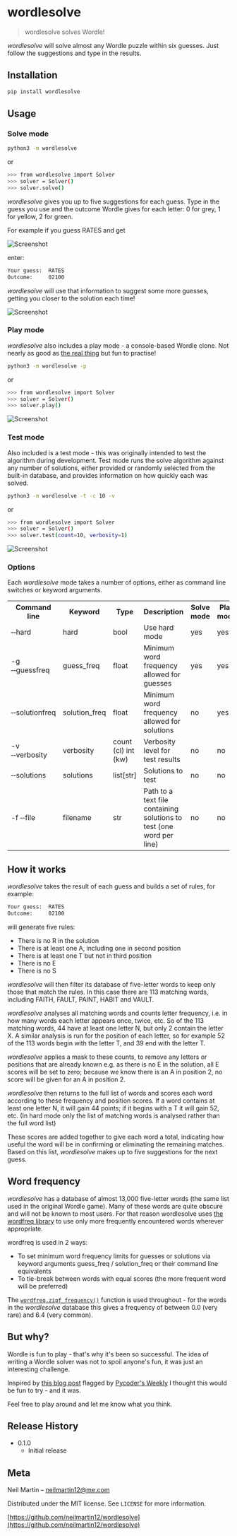 # wordlesolve
> wordlesolve solves Wordle!

*wordlesolve* will solve almost any Wordle puzzle within six guesses. Just follow the suggestions and type in the results.

## Installation

```sh
pip install wordlesolve
```

## Usage

### Solve mode

```sh
python3 -m wordlesolve
```
or
```sh
>>> from wordlesolve import Solver
>>> solver = Solver()
>>> solver.solve()
```

*wordlesolve* gives you up to five suggestions for each guess.
Type in the guess you use and the outcome Wordle gives for each letter: 0 for grey, 1 for yellow, 2 for green.

For example if you guess RATES and get

![Screenshot](img/rates.png)

enter:
```sh
Your guess:  RATES
Outcome:     02100
````

*wordlesolve* will use that information to suggest some more guesses, getting you closer to the solution each time!

![Screenshot](img/solvemode.png)

### Play mode

*wordlesolve* also includes a play mode - a console-based Wordle clone. Not nearly as good as [the real thing](https://www.nytimes.com/games/wordle/index.html) but fun to practise!

```sh
python3 -m wordlesolve -p
```
or
```sh
>>> from wordlesolve import Solver
>>> solver = Solver()
>>> solver.play()
```

![Screenshot](img/playmode.png)

### Test mode

Also included is a test mode - this was originally intended to test the algorithm during development. Test mode runs the solve algorithm against any number of solutions, either provided or randomly selected from the built-in database, and provides information on how quickly each was solved.

```sh
python3 -m wordlesolve -t -c 10 -v
```
or
```sh
>>> from wordlesolve import Solver
>>> solver = Solver()
>>> solver.test(count=10, verbosity=1)
```

![Screenshot](img/testmode.png)

### Options
Each *wordlesolve* mode takes a number of options, either as command line switches or keyword arguments.

<table>
    <tr>
        <th>Command line</th>
        <th>Keyword</th>
        <th>Type</th>
        <th>Description</th>
        <th>Solve mode</th>
        <th>Play mode</th>
        <th>Test mode</th>
    </tr>
    <tr>
        <td>&#8209;&#8209;hard</td>
        <td>hard</td>
        <td>bool</td>
        <td>Use hard mode</td>
        <td>yes</td>
        <td>yes</td>
        <td>yes</td>
    </tr>
    <tr>
        <td>-g &#8209;&#8209;guessfreq</td>
        <td>guess_freq</td>
        <td>float</td>
        <td>Minimum word frequency allowed for guesses</td>
        <td>yes</td>
        <td>yes</td>
        <td>yes</td>
    </tr>
    <tr>
        <td>&#8209;&#8209;solutionfreq</td>
        <td>solution_freq</td>
        <td>float</td>
        <td>Minimum word frequency allowed for solutions</td>
        <td>no</td>
        <td>yes</td>
        <td>yes</td>
    </tr>
    <tr>
        <td>-v &#8209;&#8209;verbosity</td>
        <td>verbosity</td>
        <td>count (cl) int (kw)</td>
        <td>Verbosity level for test results</td>
        <td>no</td>
        <td>no</td>
        <td>yes</td>
    </tr>
    <tr>
        <td>&#8209;&#8209;solutions</td>
        <td>solutions</td>
        <td>list[str]</td>
        <td>Solutions to test</td>
        <td>no</td>
        <td>no</td>
        <td>yes</td>
    </tr>
    <tr>
        <td>-f &#8209;&#8209;file</td>
        <td>filename</td>
        <td>str</td>
        <td>Path to a text file containing solutions to test (one word per line)</td>
        <td>no</td>
        <td>no</td>
        <td>yes</td>
    </tr>
</table>

## How it works

*wordlesolve* takes the result of each guess and builds a set of rules, for example:

```sh
Your guess:  RATES
Outcome:     02100
````

will generate five rules:

- There is no R in the solution
- There is at least one A, including one in second position
- There is at least one T but not in third position
- There is no E
- There is no S

*wordlesolve* will then filter its database of five-letter words to keep only those that match the rules. In this case there are 113 matching words, including FAITH, FAULT, PAINT, HABIT and VAULT.

*wordlesolve* analyses all matching words and counts letter frequency, i.e. in how many words each letter appears once, twice, etc. So of the 113 matching words, 44 have at least one letter N, but only 2 contain the letter X. A similar analysis is run for the position of each letter, so for example 52 of the 113 words begin with the letter T, and 39 end with the letter T.

*wordlesolve* applies a mask to these counts, to remove any letters or positions that are already known e.g. as there is no E in the solution, all E scores will be set to zero; because we know there is an A in position 2, no score will be given for an A in position 2.

*wordlesolve* then returns to the full list of words and scores each word according to these frequency and position scores. If a word contains at least one letter N, it will gain 44 points; if it begins with a T it will gain 52, etc. (In hard mode only the list of matching words is analysed rather than the full word list)

These scores are added together to give each word a total, indicating how useful the word will be in confirming or eliminating the remaining matches. Based on this list, *wordlesolve* makes up to five suggestions for the next guess.

## Word frequency

*wordlesolve* has a database of almost 13,000 five-letter words (the same list used in the original Wordle game). Many of these words are quite obscure and will not be known to most users. For that reason wordlesolve uses [the wordfreq library](https://github.com/rspeer/wordfreq) to use only more frequently encountered words wherever appropriate.

wordfreq is used in 2 ways:
* To set minimum word frequency limits for guesses or solutions via keyword arguments guess_freq / solution_freq or their command line equivalents
* To tie-break between words with equal scores (the more frequent word will be preferred)

The [``wordfreq.zipf_frequency()``](https://github.com/rspeer/wordfreq/blob/11a3138cea5f46d2229a110c1774ac64a2fcd92b/wordfreq/__init__.py#L305) function is used throughout - for the words in the *wordlesolve* database this gives a frequency of between 0.0 (very rare) and 6.4 (very common).

## But why?

Wordle is fun to play - that's why it's been so successful. The idea of writing a Wordle solver was not to spoil anyone's fun, it was just an interesting challenge.

Inspired by [this blog post](https://deepnote.com/@the21st/Wordle-Jan-18-2022-qsrZVCpiQACl-eli3JZFWg) flagged by [Pycoder's Weekly](https://pycoders.com/issues/509) I thought this would be fun to try - and it was.

Feel free to play around and let me know what you think.

## Release History

* 0.1.0
    * Initial release

## Meta

Neil Martin – neilmartin12@me.com

Distributed under the MIT license. See ``LICENSE`` for more information.

[https://github.com/neilmartin12/wordlesolve](https://github.com/neilmartin12/wordlesolve)

